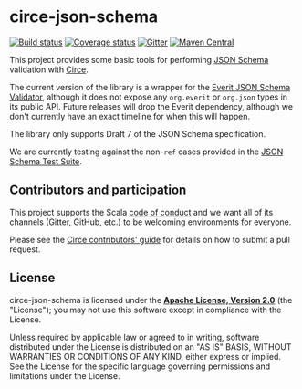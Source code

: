 # circe-json-schema

[![Build status](https://img.shields.io/travis/circe/circe-json-schema/master.svg)](https://travis-ci.org/circe/circe-json-schema)
[![Coverage status](https://img.shields.io/codecov/c/github/circe/circe-json-schema/master.svg)](https://codecov.io/github/circe/circe-json-schema)
[![Gitter](https://img.shields.io/badge/gitter-join%20chat-green.svg)](https://gitter.im/circe/circe)
[![Maven Central](https://img.shields.io/maven-central/v/io.circe/circe-json-schema_2.13.svg)](https://maven-badges.herokuapp.com/maven-central/io.circe/circe-json-schema_2.13)

This project provides some basic tools for performing [JSON Schema][json-schema] validation with [Circe][circe].

The current version of the library is a wrapper for the [Everit JSON Schema Validator][everit], although it does
not expose any `org.everit` or `org.json` types in its public API. Future releases will drop the Everit dependency,
although we don't currently have an exact timeline for when this will happen.

The library only supports Draft 7 of the JSON Schema specification.

We are currently testing against the non-`ref` cases provided in the [JSON Schema Test Suite][test-suite].

## Contributors and participation

This project supports the Scala [code of conduct][code-of-conduct] and we want
all of its channels (Gitter, GitHub, etc.) to be welcoming environments for everyone.

Please see the [Circe contributors' guide][contributing] for details on how to submit a pull
request.

## License

circe-json-schema is licensed under the **[Apache License, Version 2.0][apache]**
(the "License"); you may not use this software except in compliance with the
License.

Unless required by applicable law or agreed to in writing, software
distributed under the License is distributed on an "AS IS" BASIS,
WITHOUT WARRANTIES OR CONDITIONS OF ANY KIND, either express or implied.
See the License for the specific language governing permissions and
limitations under the License.

[apache]: http://www.apache.org/licenses/LICENSE-2.0
[api-docs]: https://circe.github.io/circe-json-schema/api/io/circe/
[circe]: https://github.com/circe/circe
[code-of-conduct]: https://www.scala-lang.org/conduct.html
[contributing]: https://circe.github.io/circe/contributing.html
[everit]: https://github.com/everit-org/json-schema
[json-schema]: https://json-schema.org/
[test-suite]: https://github.com/json-schema-org/JSON-Schema-Test-Suite
